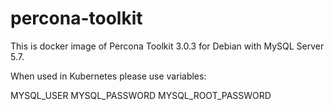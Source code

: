 # percona-toolkit

This is docker image of Percona Toolkit 3.0.3 for Debian with MySQL Server 5.7.

When used in Kubernetes please use variables:

MYSQL_USER
MYSQL_PASSWORD
MYSQL_ROOT_PASSWORD
